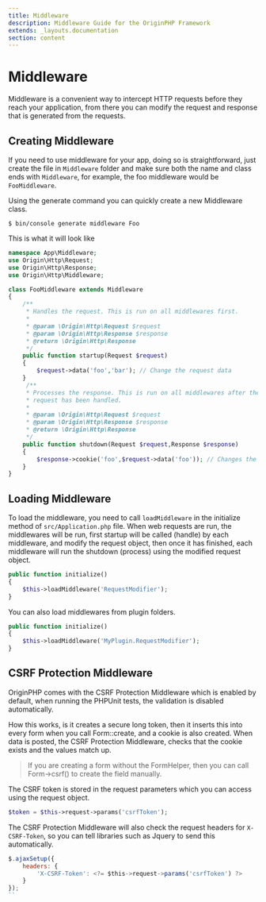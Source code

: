 ```yaml
---
title: Middleware
description: Middleware Guide for the OriginPHP Framework
extends: _layouts.documentation
section: content
---
```

# Middleware

Middleware is a convenient way to intercept HTTP requests before they reach your application, from there you can modify the request and response that is generated from the requests.

## Creating Middleware

If you need to use middleware for your app, doing so is straightforward, just create the file in `Middleware` folder and make sure both the name and class ends with `Middleware`, for example, the foo middleware would be `FooMiddleware`.

Using the generate command you can quickly create a new Middleware class.

```linux
$ bin/console generate middleware Foo
```

This is what it will look like

```php
namespace App\Middleware;
use Origin\Http\Request;
use Origin\Http\Response;
use Origin\Http\Middleware;

class FooMiddleware extends Middleware
{
    /**
     * Handles the request. This is run on all middlewares first.
     *
     * @param \Origin\Http\Request $request
     * @param \Origin\Http\Response $response
     * @return \Origin\Http\Response
     */
    public function startup(Request $request) 
    {
        $request->data('foo','bar'); // Change the request data
    }
     /**
     * Processes the response. This is run on all middlewares after the
     * request has been handled.
     *
     * @param \Origin\Http\Request $request
     * @param \Origin\Http\Response $response
     * @return \Origin\Http\Response
     */
    public function shutdown(Request $request,Response $response)
    {
        $response->cookie('foo',$request->data('foo')); // Changes the response
    }
}
```

## Loading Middleware

To load the middleware, you need to call `loadMiddleware` in the initialize method of `src/Application.php` file. When web requests are run, the middlewares will be run, first startup will be called (handle) by each middleware, and modify the request object, then once it has finished, each middleware will run the shutdown (process) using the modified request object.

```php
public function initialize()
{
    $this->loadMiddleware('RequestModifier');
}
```

You can also load middlewares from plugin folders.

```php
public function initialize()
{
    $this->loadMiddleware('MyPlugin.RequestModifier');
}
```

## CSRF Protection Middleware

OriginPHP comes with the CSRF Protection Middleware which is enabled by default, when running the PHPUnit tests, the validation is disabled automatically.

How this works, is it creates a secure long token, then it inserts this into every form when you call Form::create, and a cookie is also created. When data is posted, the CSRF Protection Middleware, checks that the cookie exists and the values match up.

> If you are creating a form without the FormHelper, then you can call Form->csrf() to create the field manually.

The CSRF token is stored in the request parameters which you can access using the request object.

```php
$token = $this->request->params('csrfToken');
```

The CSRF Protection Middleware will also check the request headers for `X-CSRF-Token`, so you can tell libraries such as Jquery to send this automatically.

```js
$.ajaxSetup({
    headers: {
        'X-CSRF-Token': <?= $this->request->params('csrfToken') ?>
    }
});
``
